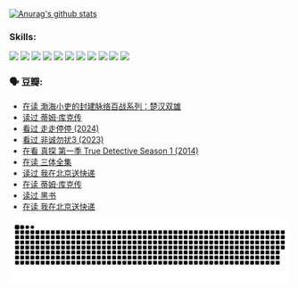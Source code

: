 
[![Anurag's github stats](https://github-readme-stats.vercel.app/api?username=w940853815)](https://github.com/anuraghazra/github-readme-stats)

### Skills:

<code><img height="32" src="https://cdn.jsdelivr.net/npm/simple-icons@v5/icons/python.svg"></code>
<code><img height="32" src="https://cdn.jsdelivr.net/npm/simple-icons@v5/icons/javascript.svg"></code>
<code><img height="32" src="https://cdn.jsdelivr.net/npm/simple-icons@v5/icons/django.svg"></code>
<code><img height="32" src="https://cdn.jsdelivr.net/npm/simple-icons@v5/icons/flask.svg"></code>
<code><img height="32" src="https://cdn.jsdelivr.net/npm/simple-icons@v5/icons/vuetify.svg"></code>
<code><img height="32" src="https://cdn.jsdelivr.net/npm/simple-icons@v5/icons/git.svg"></code>
<code><img height="32" src="https://cdn.jsdelivr.net/npm/simple-icons@v5/icons/docker.svg"></code>
<code><img height="32" src="https://cdn.jsdelivr.net/npm/simple-icons@v5/icons/postgresql.svg"></code>
<code><img height="32" src="https://cdn.jsdelivr.net/npm/simple-icons@v5/icons/elasticsearch.svg"></code>
<code><img height="32" src="https://cdn.jsdelivr.net/npm/simple-icons@v5/icons/macos.svg"></code>
<code><img height="32" src="https://cdn.jsdelivr.net/npm/simple-icons@v5/icons/linux.svg"></code>

### 🗣 豆瓣:

<!-- DOUBAN-ACTIVITIES:START -->
- [在读 渤海小吏的封建脉络百战系列：楚汉双雄](https://www.douban.com/people/136069238/status/4700950146/?_i=25725892)
- [读过 蒂姆·库克传](https://www.douban.com/people/136069238/status/4700949869/?_i=25725892)
- [看过 走走停停‎ (2024)](https://www.douban.com/people/136069238/status/4684430230/?_i=25725892)
- [看过 非诚勿扰3‎ (2023)](https://www.douban.com/people/136069238/status/4676324100/?_i=25725892)
- [在看 真探 第一季 True Detective Season 1‎ (2014)](https://www.douban.com/people/136069238/status/4673382852/?_i=25725892)
- [在读 三体全集](https://www.douban.com/people/136069238/status/4672842521/?_i=25725892)
- [读过 我在北京送快递](https://www.douban.com/people/136069238/status/4672842036/?_i=25725892)
- [在读 蒂姆·库克传](https://www.douban.com/people/136069238/status/4663517053/?_i=25725892)
- [读过 黑书](https://www.douban.com/people/136069238/status/4663516022/?_i=25725892)
- [在读 我在北京送快递](https://www.douban.com/people/136069238/status/4658098365/?_i=25725892)
<!-- DOUBAN-ACTIVITIES:END -->


![Snake animation](https://raw.githubusercontent.com/w940853815/w940853815/output/github-contribution-grid-snake.svg)

<!--
**w940853815/w940853815** is a ✨ _special_ ✨ repository because its `README.md` (this file) appears on your GitHub profile.

Here are some ideas to get you started:

- 🔭 I’m currently working on ...
- 🌱 I’m currently learning ...
- 👯 I’m looking to collaborate on ...
- 🤔 I’m looking for help with ...
- 💬 Ask me about ...
- 📫 How to reach me: ...
- 😄 Pronouns: ...
- ⚡ Fun fact: ...
-->
